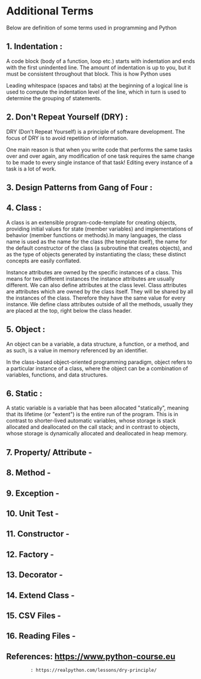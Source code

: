 # Additional Terms

Below are definition of some terms used in programming and Python


## 1. **Indentation :**

  A code block (body of a function, loop etc.) starts with indentation and ends with the first unindented line. The amount of indentation is up to you, but it must be consistent throughout that block. This is how Python uses

  Leading whitespace (spaces and tabs) at the beginning of a logical line is used to compute the indentation level of the line, which in turn is used to determine the grouping of statements.

## 2. **Don't Repeat Yourself (DRY) :**
  DRY (Don’t Repeat Yourself) is a principle of software development. The focus of DRY is to avoid repetition of information.

  One main reason is that when you write code that performs the same tasks over and over again, any modification of one task requires the same change to be made to every single instance of that task! Editing every instance of a task is a lot of work.
## 3. **Design Patterns from Gang of Four :**


## 4. **Class :**
  A class is an extensible program-code-template for creating objects, providing initial values for state (member variables) and implementations of behavior (member functions or methods).In many languages, the class name is used as the name for the class (the template itself), the name for the default constructor of the class (a subroutine that creates objects), and as the type of objects generated by instantiating the class; these distinct concepts are easily conflated.

  Instance attributes are owned by the specific instances of a class. This means for two different instances the instance attributes are usually different. We can also define attributes at the class level. Class attributes are attributes which are owned by the class itself. They will be shared by all the instances of the class. Therefore they have the same value for every instance. We define class attributes outside of all the methods, usually they are placed at the top, right below the class header.

## 5. **Object :**
  An object can be a variable, a data structure, a function, or a method, and as such, is a value in memory referenced by an identifier.

  In the class-based object-oriented programming paradigm, object refers to a particular instance of a class, where the object can be a combination of variables, functions, and data structures.

## 6. **Static :**
  A static variable is a variable that has been allocated "statically", meaning that its lifetime (or "extent") is the entire run of the program. This is in contrast to shorter-lived automatic variables, whose storage is stack allocated and deallocated on the call stack; and in contrast to objects, whose storage is dynamically allocated and deallocated in heap memory.

## 7. **Property/ Attribute -**
## 8. **Method -**
## 9. **Exception -**
## 10. **Unit Test -**
## 11. **Constructor -**
## 12. **Factory -**
## 13. **Decorator -**
## 14. **Extend Class -**
## 15. **CSV Files -**
## 16. **Reading Files -**

## References: https://www.python-course.eu
             : https://realpython.com/lessons/dry-principle/
